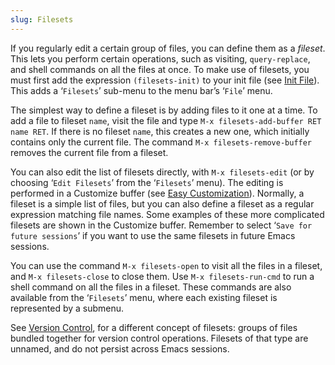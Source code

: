 ```yaml
---
slug: Filesets
---
```


If you regularly edit a certain group of files, you can define them as a *fileset*. This lets you perform certain operations, such as visiting, `query-replace`, and shell commands on all the files at once. To make use of filesets, you must first add the expression `(filesets-init)` to your init file (see [Init File](/docs/emacs/Init-File)). This adds a ‘`Filesets`’ sub-menu to the menu bar’s ‘`File`’ menu.

The simplest way to define a fileset is by adding files to it one at a time. To add a file to fileset `name`, visit the file and type `M-x filesets-add-buffer RET name RET`. If there is no fileset `name`, this creates a new one, which initially contains only the current file. The command `M-x filesets-remove-buffer` removes the current file from a fileset.

You can also edit the list of filesets directly, with `M-x filesets-edit` (or by choosing ‘`Edit Filesets`’ from the ‘`Filesets`’ menu). The editing is performed in a Customize buffer (see [Easy Customization](/docs/emacs/Easy-Customization)). Normally, a fileset is a simple list of files, but you can also define a fileset as a regular expression matching file names. Some examples of these more complicated filesets are shown in the Customize buffer. Remember to select ‘`Save for future sessions`’ if you want to use the same filesets in future Emacs sessions.

You can use the command `M-x filesets-open` to visit all the files in a fileset, and `M-x filesets-close` to close them. Use `M-x filesets-run-cmd` to run a shell command on all the files in a fileset. These commands are also available from the ‘`Filesets`’ menu, where each existing fileset is represented by a submenu.

See [Version Control](/docs/emacs/Version-Control), for a different concept of filesets: groups of files bundled together for version control operations. Filesets of that type are unnamed, and do not persist across Emacs sessions.
